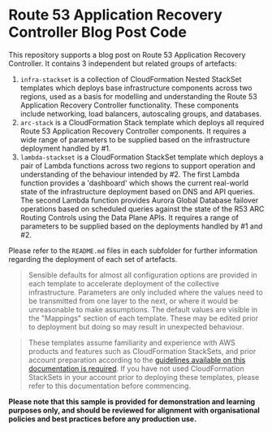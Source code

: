 # Route 53 Application Recovery Controller Blog Post Code

This repository supports a blog post on Route 53 Application Recovery Controller.  It contains 3 independent but related groups of artefacts:
1. `infra-stackset` is a collection of CloudFormation Nested StackSet templates which deploys base infrastructure components across two regions, used as a basis for modelling and understanding the Route 53 Application Recovery Controller functionality.  These components include networking, load balancers, autoscaling groups, and databases.
1. `arc-stack` is a CloudFormation Stack template which deploys all required Route 53 Application Recovery Controller components.  It requires a wide range of parameters to be supplied based on the infrastructure deployment handled by #1.
1. `lambda-stackset` is a CloudFormation StackSet template which deploys a pair of Lambda functions across two regions to support operation and understanding of the behaviour intended by #2.  The first Lambda function provides a 'dashboard' which shows the current real-world state of the infrastructure deployment based on DNS and API queries.  The second Lambda function provides Aurora Global Database failover operations based on scheduled queries against the state of the R53 ARC Routing Controls using the Data Plane APIs.  It requires a range of parameters to be supplied based on the deployments handled by #1 and #2.

Please refer to the `README.md` files in each subfolder for further information regarding the deployment of each set of artefacts.

> Sensible defaults for almost all configuration options are provided in each template to accelerate deployment of the collective infrastructure.  Parameters are only included where the values need to be transmitted from one layer to the next, or where it would be unreasonable to make assumptions.  The default values are visible in the "Mappings" section of each template.  These may be edited prior to deployment but doing so may result in unexpected behaviour.

> These templates assume familiarity and experience with AWS products and features such as CloudFormation StackSets, and prior account preparation according to the [guidelines available on this documentation is required](https://docs.aws.amazon.com/AWSCloudFormation/latest/UserGuide/stacksets-prereqs-self-managed.html).  If you have not used CloudFormation StackSets in your account prior to deploying these templates, please refer to this documentation before commencing.

**Please note that this sample is provided for demonstration and learning purposes only, and should be reviewed for alignment with organisational policies and best practices before any production use.**
